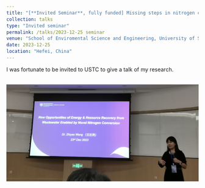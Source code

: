 ```yaml
---
title: "[**Invited Seminar**, fully funded] Missing steps in nitrogen cycling: fundamental discoveries and practical application"
collection: talks
type: "Invited seminar"
permalink: /talks/2023-12-25 seminar
venue: "School of Enviromental Science and Engineering, University of Science and Technology of China"
date: 2023-12-25
location: "Hefei, China"
---
```



I was fortunate to be invited to USTC to give a talk of my research.

<br/><img src='/images/20231225.png'>